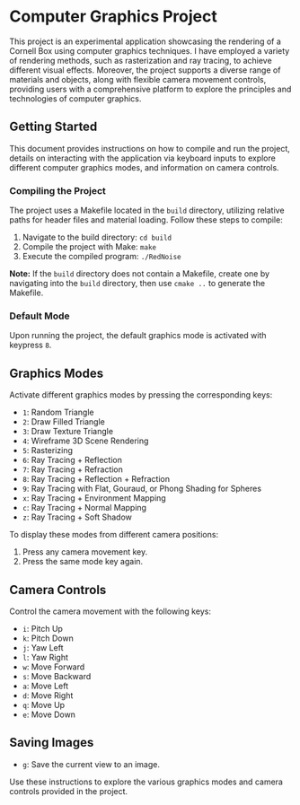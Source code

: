 # Computer Graphics Project

This project is an experimental application showcasing the rendering of a Cornell Box using computer graphics techniques. I have employed a variety of rendering methods, such as rasterization and ray tracing, to achieve different visual effects. Moreover, the project supports a diverse range of materials and objects, along with flexible camera movement controls, providing users with a comprehensive platform to explore the principles and technologies of computer graphics.

## Getting Started
This document provides instructions on how to compile and run the project, details on interacting with the application via keyboard inputs to explore different computer graphics modes, and information on camera controls.

### Compiling the Project

The project uses a Makefile located in the `build` directory, utilizing relative paths for header files and material loading. Follow these steps to compile:

1. Navigate to the build directory:
`cd build`
2. Compile the project with Make:
`make`
3. Execute the compiled program:
`./RedNoise`

**Note:** If the `build` directory does not contain a Makefile, create one by navigating into the `build` directory, then use `cmake ..` to generate the Makefile.

### Default Mode

Upon running the project, the default graphics mode is activated with keypress `8`.

## Graphics Modes

Activate different graphics modes by pressing the corresponding keys:

- `1`: Random Triangle
- `2`: Draw Filled Triangle
- `3`: Draw Texture Triangle
- `4`: Wireframe 3D Scene Rendering
- `5`: Rasterizing
- `6`: Ray Tracing + Reflection
- `7`: Ray Tracing + Refraction
- `8`: Ray Tracing + Reflection + Refraction
- `9`: Ray Tracing with Flat, Gouraud, or Phong Shading for Spheres
- `x`: Ray Tracing + Environment Mapping
- `c`: Ray Tracing + Normal Mapping
- `z`: Ray Tracing + Soft Shadow

To display these modes from different camera positions:

1. Press any camera movement key.
2. Press the same mode key again.

## Camera Controls

Control the camera movement with the following keys:

- `i`: Pitch Up
- `k`: Pitch Down
- `j`: Yaw Left
- `l`: Yaw Right
- `w`: Move Forward
- `s`: Move Backward
- `a`: Move Left
- `d`: Move Right
- `q`: Move Up
- `e`: Move Down

## Saving Images

- `g`: Save the current view to an image.

Use these instructions to explore the various graphics modes and camera controls provided in the project.
